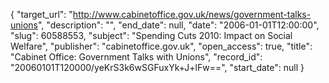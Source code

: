 {
  "target_url": "http://www.cabinetoffice.gov.uk/news/government-talks-unions", 
  "description": "", 
  "end_date": null, 
  "date": "2006-01-01T12:00:00", 
  "slug": 60588553, 
  "subject": "Spending Cuts 2010: Impact on Social Welfare", 
  "publisher": "cabinetoffice.gov.uk", 
  "open_access": true, 
  "title": "Cabinet Office: Government Talks with Unions", 
  "record_id": "20060101T120000/yeKrS3k6wSGFuxYk+J+lFw==", 
  "start_date": null
}

